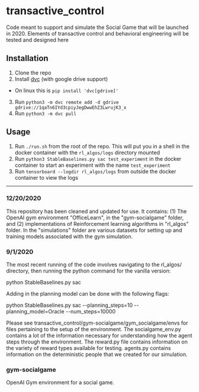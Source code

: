 # transactive_control
Code meant to support and simulate the Social Game that will be launched in 2020. Elements of transactive control and behavioral engineering will be tested and designed here 

## Installation
1. Clone the repo
2. Install [dvc](https://dvc.org/doc/install) (with google drive support)
  * On linux this is `pip install 'dvc[gdrive]'`
3. Run `python3 -m dvc remote add -d gdrive gdrive://1qaTn6IYd3cpiyJegDwwEhZ3LwrujK3_x`
4. Run `python3 -m dvc pull`

## Usage
1. Run `./run.sh` from the root of the repo. This will put you in a shell in the docker container with the `rl_algos/logs` directory mounted
2. Run `python3 StableBaselines.py sac test_experiment` in the docker container to start an experiment with the name `test_experiment`
3. Run `tensorboard --logdir rl_algos/logs` from outside the docker container to view the logs

-------

### 12/20/2020

This repository has been cleaned and updated for use. It contains: (1) The OpenAI gym environment "OfficeLearn", in the "gym-socialgame" folder, and (2) implementations of Reinforcement learning algorithms in "rl_algos" folder. In the "simulations" folder are various datasets for setting up and training models associated with the gym simulation.

### 9/1/2020

The most recent running of the code involves navigating to the rl_algos/ directory, then running the python command for the vanilla version: 

python StableBaselines.py sac

Adding in the planning model can be done with the following flags:

python StableBaselines.py sac --planning_steps=10 --planning_model=Oracle --num_steps=10000

Please see transactive_control/gym-socialgame/gym_socialgame/envs for files pertaining to the setup of the environment. The socialgame_env.py contains a lot of the information necessary for understanding how the agent steps through the environment. The reward.py file contains information on the variety of reward types available for testing. agents.py contains information on the deterministic people that we created for our simulation. 

###  gym-socialgame
OpenAI Gym environment for a social game.

